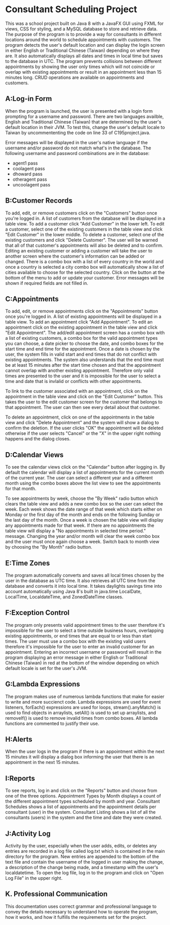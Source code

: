 Consultant Scheduling Project
=============================

This was a school project built on Java 8 with a JavaFX GUI using FXML for views, CSS for styling, and a MySQL database to store and retrieve data. The purpose of the program is to provide a way for consultants in different locations around the world to schedule appointments with customers. The program detects the user's default location and can display the login screen in either English or Traditional Chinese (Taiwan) depending on where they are. It also automatically displays all dates and times in local time but saves to the database in UTC. The program prevents collisions between different appointments by showing the user only times which will not coincide or overlap with existing appointments or result in an appointment less than 15 minutes long. CRUD operations are available on appointments and customers.

A:Log-in Form
---------------
When the program is launched, the user is presented with a login form prompting for a username and password. There are two languages availble, English and Traditional Chinese (Taiwan) that are determined by the user's default location in their JVM. To test this, change the user's default locale to Taiwan by uncommententing the code on line 33 of C195project.java.

Error messages will be displayed in the user's native language if the username and/or password do not match what's in the database. The following username and password combinations are in the database:

- agent1		pass
- coolagent	pass
- dhoward		pass
- otheragent	pass
- uncoolagent	pass

B:Customer Records
-----------------------
To add, edit, or remove customers click on the "Customers" button once you're logged in. A list of customers from the database will be displayed in a table view. To add a customer click "Add Customer" in the lower left. To edit a customer, select one of the existing customers in the table view and click "Edit Customer" in the lower middle. To delete a customer, select one of the existing customers and click "Delete Customer". The user will be warned that all of that customer's appointments will also be deleted and to confirm. Editing an existing customer or adding a customer will take the user to another screen where the customer's information can be added or changed. There is a combo box with a list of every country in the world and once a country is selected a city combo box will automatically show a list of cities available to choose for the selected country. Click on the button at the bottom of the menu to add or update your customer. Error messages will be shown if required fields are not filled in.

C:Appointments
-----------------------
To add, edit, or remove appointments click on the "Appointments" button once you're logged in. A list of existing appointments will be displayed in a table view. To add an appointment click "Add Appointment". To edit an appointment click on the existing appointment in the table view and click "Edit Appointment". The add/edit appointment screen has a combo box with a list of existing customers, a combo box for the valid appointment types you can choose, a date picker to choose the date, and combo boxes for the start time and end time for the appointment. Once a date is chosen by the user, the system fills in valid start and end times that do not conflict with existing appointments. The system also understands that the end time must be at least 15 minutes after the start time chosen and that the appointment cannot overlap with another existing appointment. Therefore only valid times are presented to the user and it is impossible for the user to select a time and date that is invlalid or conflicts with other appointments.

To link to the customer associated with an appointment, click on the appointment in the table view and click on the "Edit Customer" button. This takes the user to the edit customer screen for the customer that belongs to that appointment. The user can then see every detail about that customer.

To delete an appointment, click on one of the appointments in the table view and click "Delete Appointment" and the system will show a dialog to confirm the deletion. If the user clicks "OK" the appointment will be deleted otherwise if the user selects "Cancel" or the "X" in the upper right nothing happens and the dialog closes.

D:Calendar Views
-----------------------
To see the calendar views click on the "Calendar" button after logging in. By default the calendar will display a list of appointments for the current month of the current year. The user can select a different year and a different month using the combo boxes above the list view to see the appointments for that month.

To see appointments by week, choose the "By Week" radio button which clears the table view and adds a new combo box so the user can select the week. Each week shows the date range of that week which starts either on Monday or the first day of the month and ends on the following Sunday or the last day of the month. Once a week is chosen the table view will display any appointments made for that week. If there are no appointments the table view will display a "No appointments in selected time period." message. Changing the year and/or month will clear the week combo box and the user must once again choose a week. Switch back to month view by choosing the "By Month" radio button.

E:Time Zones
-----------------------
The program automatically converts and saves all local times chosen by the user in the database as UTC time. It also retrieves all UTC time from the database and converts it into local time. It takes daylights savings time into account automatically using Java 8's built in java.time LocalDate, LocalTime, LocaldateTime, and ZonedDateTime classes.

F:Exception Control
----------------------
The program only presents valid appointment times to the user therefore it's impossible for the user to select a time outside business hours, overlapping existing appointments, or end times that are equal to or less than start times. The user must use a combo box with the existing valid users therefore it's impossible for the user to enter an invalid customer for an appointment. Entering an incorrect username or password will result in the program displaying an error message in either English or Traditional Chinese (Taiwan) in red at the bottom of the window depending on which default locale is set for the user's JVM.

G:Lambda Expressions
----------------------
The program makes use of numerous lambda functions that make for easier to write and more succienct code. Lambda expressions are used for event listeners, forEach() expressions are used for loops, stream().anyMatch() is used to find objects in arraylists, setAll() is used to set up arraylists, and removeIf() is used to remove invalid times from combo boxes. All lambda functions are commented to justify their use.

H:Alerts
----------------------
When the user logs in the program if there is an appointment within the next 15 minutes it will display a dialog box informing the user that there is an appointment in the next 15 minutes.

I:Reports
----------------------
To see reports, log in and click on the "Reports" button and choose from one of the three options. Appointment Types by Month displays a count of the different appointment types scheduled by month and year. Consultant Schedules shows a list of appointments and the appointment details per consultant (user) in the system. Consultant Listing shows a list of all the consultants (users) in the system and the time and date they were created.

J:Activity Log
----------------------
Activity by the user, especially when the user adds, edits, or deletes any entries are recorded in a log file called log.txt which is contained in the main directory for the program. New entries are appended to the bottom of the text file and contain the username of the logged in user making the change, a description of the change being made, and a timestamp with the user's localdatetime. To open the log file, log in to the program and click on "Open Log File" in the upper right.

K. Professional Communication
----------------------
This documentation uses correct grammar and professional language to convey the details necessary to understand how to operate the program, how it works, and how it fulfills the requirements set for the project.




